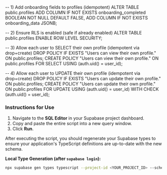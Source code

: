 -- 1) Add onboarding fields to profiles (idempotent)
ALTER TABLE public.profiles
  ADD COLUMN IF NOT EXISTS onboarding_completed BOOLEAN NOT NULL DEFAULT FALSE,
  ADD COLUMN IF NOT EXISTS onboarding_data JSONB;

-- 2) Ensure RLS is enabled (safe if already enabled)
ALTER TABLE public.profiles ENABLE ROW LEVEL SECURITY;

-- 3) Allow each user to SELECT their own profile (idempotent via drop+create)
DROP POLICY IF EXISTS "Users can view their own profile." ON public.profiles;
CREATE POLICY "Users can view their own profile."
ON public.profiles
FOR SELECT
USING (auth.uid() = user_id);

-- 4) Allow each user to UPDATE their own profile (idempotent via drop+create)
DROP POLICY IF EXISTS "Users can update their own profile." ON public.profiles;
CREATE POLICY "Users can update their own profile."
ON public.profiles
FOR UPDATE
USING (auth.uid() = user_id)
WITH CHECK (auth.uid() = user_id);

### Instructions for Use

1.  Navigate to the **SQL Editor** in your Supabase project dashboard.
2.  Copy and paste the entire script into a new query window.
3.  Click **Run**.

After executing the script, you should regenerate your Supabase types to ensure your application's TypeScript definitions are up-to-date with the new schema.

**Local Type Generation (after `supabase login`):**
```bash
npx supabase gen types typescript --project-id <YOUR_PROJECT_ID> --schema public > src/integrations/supabase/types.ts
```
